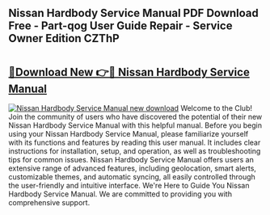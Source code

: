 ## Nissan Hardbody Service Manual PDF Download Free - Part-qog User Guide Repair - Service Owner Edition CZThP

# <h2><a href="http://bc39958.oget.top/?id=Nissan+Hardbody+Service+Manual">🔗Download New 👉🔴 Nissan Hardbody Service Manual</a></h2>

[![Nissan Hardbody Service Manual new download](https://i.imgur.com/5g1atiW.png)](http://bc39958.oget.top/?id=Nissan+Hardbody+Service+Manual)
Welcome to the Club! Join the community of users who have discovered the potential of their new Nissan Hardbody Service Manual with this helpful manual. Before you begin using your Nissan Hardbody Service Manual, please familiarize yourself with its functions and features by reading this user manual. It includes clear instructions for installation, setup, and operation, as well as troubleshooting tips for common issues. Nissan Hardbody Service Manual offers users an extensive range of advanced features, including geolocation, smart alerts, customizable themes, and automatic syncing, all easily controlled through the user-friendly and intuitive interface. We're Here to Guide You Nissan Hardbody Service Manual. We are committed to providing you with comprehensive support.
